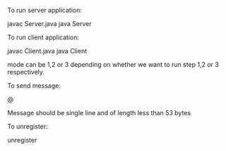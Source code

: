 To run server application:

javac Server.java 
java Server <mode>

To run client application:

javac Client.java
java Client <mode>

mode can be 1,2 or 3 depending on whether we want to run step 1,2 or 3 respectively.

To send message:

@<username> <message>

Message should be single line and of length less than 53 bytes

To unregister:

unregister
